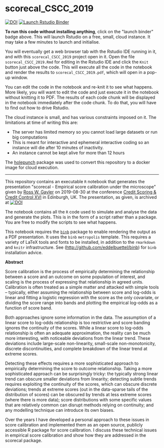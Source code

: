 # scorecal_CSCC_2019

<!-- badges: start -->
[![DOI](https://zenodo.org/badge/205238383.svg)](https://zenodo.org/badge/latestdoi/205238383)
[![Launch Rstudio Binder](http://mybinder.org/badge_logo.svg)](https://mybinder.org/v2/gh/rgayler/scorecal_CSCC_2019/master?urlpath=rstudio)
<!-- badges: end -->

**To run this code without installing anything**,
click on the "launch binder" badge above.
This will launch Rstudio on a free, small, cloud instance.
It may take a few minutes to launch and initialise.

You will eventually get a web browser tab with the Rstudio IDE running in it,
and with this `scorecal_CSCC_2019` project open in it.
Open the file `scorecal_CSCC_2019.Rmd` for editing in the Rstudio IDE and click the `Knit` button just above the code.
This will execute all the code in the notebook and render the results to `scorecal_CSCC_2019.pdf`,
which will open in a pop-up window.

You can edit the code in the notebook and re-knit it to see what happens.
More likely, you will want to edit the code and just execute it in the notebook without knitting it to PDF.
The results of each code chunk will be displayed in the notebook immediately after the code chunk.
To do that, you will have to find out how to drive Rstudio.

The cloud instance is small, and has various constraints imposed on it.
The limitations at time of writing this are:

* The server has limited memory so you cannot load large datasets or run big computations
* This is meant for interactive and ephemeral interactive coding so an instance will die after 10 minutes of inactivity.
* An instance cannot be kept alive for more than 12 hours

The [holepunch](https://github.com/karthik/holepunch) package was used to convert this repository to a docker image for cloud execution. 

---

This repository contains an executable `R` notebook
that generates the presentation "scorecal - Empirical score calibration under the microscope"
given by 
[Ross W. Gayler](http://www.rossgayler.com)
on 2019-08-30
at the conference 
[Credit Scoring & Credit Control XVI](http://crc.business-school.ed.ac.uk/category/conference-papers/2019/)
in Edinburgh, UK.
The presentation, as given, is archived at [![DOI](https://zenodo.org/badge/DOI/10.5281/zenodo.3381658.svg)](https://doi.org/10.5281/zenodo.3381658)

The notebook contains all the `R` code
used to simulate and analyse the data
and generate the plots.
This is in the form of a script rather than a package.
You are free to modify the scripts to see what happens.

This notebook requires the [`binb`](http://github.com/eddelbuettel/binb) package 
to enable rendering the output as a PDF presentation.
It uses the `binb` `metropolis` template.
This requires a variety of LaTeX tools and fonts to be installed,
in addition to the `rmarkdown` and `knitr` infrastructure.
See (http://github.com/eddelbuettel/binb) for `binb` installation advice.

**Abstract**

Score calibration is the process of empirically determining the relationship between a score
and an outcome on some population of interest, 
and scaling is the process of expressing that relationship in agreed units. 
Calibration is often treated as a simple matter and attacked with simple tools – 
typically, either assuming the relationship between score and log-odds is linear 
and fitting a logistic regression with the score as the only covariate, 
or dividing the score range into bands 
and plotting the empirical log-odds as a function of score band. 

Both approaches ignore some information in the data. 
The assumption of a linear score to log-odds relationship is too restrictive 
and score banding ignores the continuity of the scores. 
While a linear score to log-odds relationship is often an adequate approximation, 
the reality can be much more interesting, 
with noticeable deviations from the linear trend. 
These deviations include large-scale non-linearity, 
small-scale non-monotonicity, 
discrete discontinuities, 
and complete breakdown of the linear trend at extreme scores. 

Detecting these effects requires a more sophisticated approach 
to empirically determining the score to outcome relationship. 
Taking a more sophisticated approach can be surprisingly tricky: 
the typically strong linear trend can obscure smaller deviations from linearity; 
detecting subtle trends requires exploiting the continuity of the scores, 
which can obscure discrete deviations; 
trends at extreme scores (out in the data-sparse tails of the distribution of scores) 
can be obscured by trends at less extreme scores (where there is more data); 
score distributions with some specific values that are relatively common 
can disrupt methods relying on continuity; 
and any modelling technique can introduce its own biases. 

Over the years I have developed a personal approach to these issues in score calibration 
and implemented them as an open source, publicly accessible R package for score calibration. 
I discuss these technical issues in empirical score calibration 
and show how they are addressed in the scorecal package.
